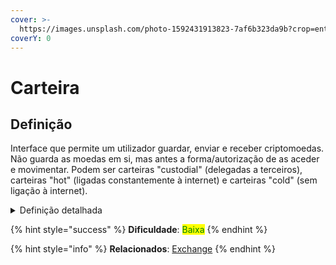 ```yaml
---
cover: >-
  https://images.unsplash.com/photo-1592431913823-7af6b323da9b?crop=entropy&cs=srgb&fm=jpg&ixid=MnwxOTcwMjR8MHwxfHNlYXJjaHwyfHx3b3JkfGVufDB8fHx8MTY0NTYxNjM5Nw&ixlib=rb-1.2.1&q=85
coverY: 0
---
```


# Carteira

## Definição

Interface que permite um utilizador guardar, enviar e receber criptomoedas. Não guarda as moedas em si, mas antes a forma/autorização de as aceder e movimentar. Podem ser carteiras "custodial" (delegadas a terceiros), carteiras "hot" (ligadas constantemente à internet) e carteiras "cold" (sem ligação à internet).

<details>

<summary>Definição detalhada</summary>

Sendo uma carteira apenas uma interface que permite um utilizador se ligar às redes das criptomoedas e dar autorização para realizar transacções (à semelhança de um cartão bancário em que este não guarda o dinheiro mas apenas permite a movimentação de fundos), a mais importante das funções de uma carteira será o armazenamento das chaves privadas que dão autorização para a realização dessas transacções (excepção das carteiras custodiais, em que as chaves privadas estão delegadas a terceiros, em quem é necessário confiar).

Das carteiras "cold", que não têm ligação directa à internet e desta forma tornam-se mais protegidas de eventuais ataques informáticos, temos por exemplo as carteiras "Hardware" e as carteiras "Papel", que indicam precisamente onde ficam armazenadas as chaves privadas que permitem autorizar transacções - num chip de hardware separado do computador ou telemóvel; e numa folha de papel escrita à mão.\
Exemplo: Ledger Nano, Trezor, Safepal.

Quando falamos de carteiras "hot", mais "quentes", podemos vê-las representadas por software instalável num computador ou num telemóvel, em que a ligação à internet é uma constante e em que as chaves privadas estão armazanadas/embutidas em algum ficheiro nesses dispositivos, sujeitas a possíveis explorações de falhas do software das carteiras, de outras aplicações ou do próprio sistema operativo.\
Exemplos: Exodus, Trust, Metamask, Electrum, Coinbase Wallet.

Uma carteira "custodial" indica que estamos a interagir com um interface de acesso às nossas criptomoedas que coloca a responsabilidade de guardar as chaves privadas, de autorização a realizar movimentos, do lado de uma entidade terceira. Um exemplo disso é a utilização de Exchanges centralizadas que funcionam assim como carteiras "custodiais", em que o utilizador não tem total controlo das suas criptomoedas, estando dependente da confiança na seriedade dessas entidades.\
Exemplos: Celsius, Nexus, Binance, Coinbase.com.

</details>

{% hint style="success" %}
**Dificuldade**: <mark style="color:green;">Baixa</mark>
{% endhint %}

{% hint style="info" %}
**Relacionados**: [Exchange](exchange.md)
{% endhint %}
